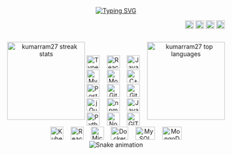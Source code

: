 <p align="center">
  <a href="https://git.io/typing-svg">
    <img src="https://readme-typing-svg.herokuapp.com/?lines=Hello,+There!+👋;This+is+Kumar+....;Nice+to+meet+you!&center=true&size=27" alt="Typing SVG">
  </a>
</p>

<div align="right" style="text-decoration: none;">
  <a href="https://www.linkedin.com/in/kumarsatyasriram" target="_blank">
    <img alt="LinkedIn" title="LinkedIn" height="20" width="20" style="vertical-align: middle;" src="https://cdn.simpleicons.org/linkedin"></a>
  <a href="https://www.npmjs.com/~kumarsatyasriram" target="_blank">
    <img alt="npm" title="npm" height="20" width="20" style="vertical-align: middle;" src="https://cdn.simpleicons.org/npm"></a>
  <a href="https://dev.to/kumarsatyasriram" target="_blank">
    <img alt="dev.to" title="dev.to" height="20" style="vertical-align: middle;" src="https://i.imgur.com/mVm29vK.png"></a>
  <img height="20" style="vertical-align: middle;" src="https://visitor-badge.laobi.icu/badge?page_id=zumrudu-anka.zumrudu-anka">
</div>

##

<p align="center">
  <div align="center">
    <a href="https://github.com/kumarram27/github-readme-streak-stats" title="Go to Source">
      <img align="left" height=180 src="https://streak-stats.demolab.com/?user=kumarram27&theme=react&border=61dafb&background=FFFFFF00&hide_border=true" alt="kumarram27 streak stats" /></a>
    <a href="https://github.com/kumarram27/github-readme-stats">
      <img align="right" height=180 src="https://github-readme-stats.vercel.app/api/top-langs/?username=kumarram27&hide=c%23,powershell,Mathematica,Ruby,Objective-C,Objective-C%2b%2b,Cuda&title_color=61dafb&text_color=ffffff&icon_color=61dafb&langs_count=8&layout=compact&border_color=61dafb&hide_border=true&size_weight=0.5&bg_color=00000000&count_weight=0.5" alt="kumarram27 top languages" />
    </a>
  </div>
</p>

<br>

<p align="center" style="pointer-events: none;">
  <img src="https://cdn.jsdelivr.net/gh/devicons/devicon/icons/typescript/typescript-original.svg" height="30" title="TypeScript" alt="TypeScript logo" />
  <img width="9" />
  <img src="https://cdn.jsdelivr.net/gh/devicons/devicon/icons/react/react-original.svg" height="30" title="React" alt="React logo" />
  <img width="9" />
  <img src="https://cdn.jsdelivr.net/gh/devicons/devicon/icons/javascript/javascript-original.svg" height="30" title="JavaScript" alt="JavaScript logo" />
  <img width="9" />
  <img src="https://cdn.jsdelivr.net/gh/devicons/devicon/icons/mysql/mysql-original.svg" height="30" title="MySQL" alt="MySQL logo" />
  <img width="9" />
  <img src="https://cdn.jsdelivr.net/gh/devicons/devicon/icons/mongodb/mongodb-original.svg" height="30" title="MongoDB" alt="MongoDB logo" />
  <img width="9" />
  <img src="https://cdn.jsdelivr.net/gh/devicons/devicon/icons/cplusplus/cplusplus-original.svg" height="30" title="C++" alt="C++ logo" />
  <img width="9" />
  <img src="https://cdn.jsdelivr.net/gh/devicons/devicon/icons/postgresql/postgresql-original.svg" height="30" title="PostgreSQL" alt="PostgreSQL logo" />
  <img width="9" />
  <img src="https://cdn.jsdelivr.net/gh/devicons/devicon/icons/git/git-original.svg" height="30" title="Git" alt="Git logo" />
  <img width="9" />
  <img src="https://cdn.jsdelivr.net/gh/devicons/devicon/icons/gitlab/gitlab-original.svg" height="30" title="GitLab" alt="GitLab logo" />
  <img width="9" />
  <img src="https://cdn.jsdelivr.net/gh/devicons/devicon/icons/jquery/jquery-original.svg" height="30" title="jQuery" alt="jQuery logo" />
  <img width="9" />
  <img src="https://cdn.jsdelivr.net/gh/devicons/devicon/icons/npm/npm-original-wordmark.svg" height="30" title="npm" alt="npm logo" />
  <img width="9" />
  <img src="https://www.vectorlogo.zone/logos/java/java-icon.svg" height="30" title="Java" alt="Java logo" />
  <img width="9" />
  <img src="https://www.vectorlogo.zone/logos/python/python-icon.svg" height="30" title="Python" alt="Python logo" />
  <img width="9" />
  <img src="https://www.vectorlogo.zone/logos/nodejs/nodejs-icon.svg" height="30" title="Node.js" alt="Node.js logo" />
  <img width="9" />
  <img src="https://www.vectorlogo.zone/logos/git-scm/git-scm-icon.svg" height="30" title="GIT" alt="GIT logo" />
  <img width="9" />
  <img src="https://www.vectorlogo.zone/logos/kubernetes/kubernetes-icon.svg" height="30" title="Kubernetes" alt="Kubernetes logo" />
  <img width="9" />
  <img src="https://www.vectorlogo.zone/logos/reactjs/reactjs-icon.svg" height="30" title="ReactJS" alt="ReactJS logo" />
  <img width="9" />
  <img src="https://www.vectorlogo.zone/logos/microsoft_azure/microsoft_azure-icon.svg" height="30" title="Microsoft Azure" alt="Microsoft Azure logo" />
  <img width="9" />
  <img src="https://www.vectorlogo.zone/logos/docker/docker-official.svg" width="40" height="30" title="Docker" alt="Docker logo" />
  <img width="9" />
  <img src="https://www.vectorlogo.zone/logos/mysql/mysql-icon.svg" width="45" height="30" title="MySQL" alt="MySQL logo" />
  <img width="9" />
  <img src="https://www.vectorlogo.zone/logos/mongodb/mongodb-icon.svg" width="45" height="30" title="MongoDB" alt="MongoDB logo" />

  <br>

  <img src="https://raw.githubusercontent.com/kumarram27/kumarram27/output/snake.svg" alt="Snake animation" />
</p>
